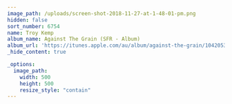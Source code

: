 ```yaml
---
image_path: /uploads/screen-shot-2018-11-27-at-1-48-01-pm.png
hidden: false
sort_number: 6754
name: Troy Kemp
album_name: Against The Grain (SFR - Album)
album_url: 'https://itunes.apple.com/au/album/against-the-grain/1042053083'
_hide_content: true

_options:
  image_path:
    width: 500
    height: 500
    resize_style: "contain"
---
```

